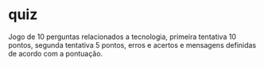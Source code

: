 # quiz
Jogo de 10 perguntas relacionados a tecnologia, primeira tentativa 10 pontos, segunda tentativa 5 pontos, erros e acertos e mensagens definidas de acordo com a pontuação.

